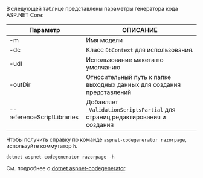<a name="codegenerator"></a> В следующей таблице представлены параметры генератора кода ASP.NET Core:

| Параметр               | ОПИСАНИЕ|
| ----------------- | ------------ |
| -m  | Имя модели |
| -dc  | Класс `DbContext` для использования. |
| -udl | Использование макета по умолчанию |
| -outDir | Относительный путь к папке выходных данных для создания представлений |
| --referenceScriptLibraries | Добавляет `_ValidationScriptsPartial` для страниц редактирования и создания |

Чтобы получить справку по команде `aspnet-codegenerator razorpage`, используйте коммутатор `h`.

```console
dotnet aspnet-codegenerator razorpage -h
```

См. подробнее о [dotnet aspnet-codegenerator](xref:fundamentals/tools/dotnet-aspnet-codegenerator). 